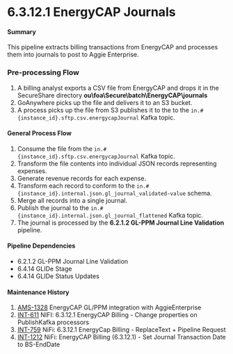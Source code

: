 # 6.3.12.1 EnergyCAP Journals


#### Summary

This pipeline extracts billing transactions from EnergyCAP and processes them into journals to post to Aggie Enterprise.

### Pre-processing Flow

1. A billing analyst exports a CSV file from EnergyCAP and drops it in the SecureShare directory  **ou\foa\Secure\batch\EnergyCAP\journals**
2. GoAnywhere picks up the file and delivers it to an S3 bucket.
3. A process picks up the file from S3 publishes it to the to the `in.#{instance_id}.sftp.csv.energycapJournal` Kafka topic.

#### General Process Flow

1. Consume the file from the `in.#{instance_id}.sftp.csv.energycapJournal` Kafka topic.
2. Transform the file contents into individual JSON records representing expenses.
3. Generate revenue records for each expense.
4. Transform each record to conform to the `in.#{instance_id}.internal.json.gl_journal_validated-value` schema.
5. Merge all records into a single journal.
6. Publish the journal to the `in.#{instance_id}.internal.json.gl_journal_flattened` Kafka topic.
7. The journal is processed by the **6.2.1.2 GL-PPM Journal Line Validation** pipeline.

#### Pipeline Dependencies

* 6.2.1.2 GL-PPM Journal Line Validation
* 6.4.14 GLIDe Stage
* 6.4.14 GLIDe Status Updates

#### Maintenance History

1. [AMS-1328](https://afs-dev.ucdavis.edu/jira/browse/AMS-1328) EnergyCAP GL/PPM integration with AggieEnterprise
2. [INT-611](https://afs-dev.ucdavis.edu/jira/browse/INT-611) NIFI: 6.3.12.1 EnergyCAP Billing - Change properties on PublishKafka processors
3. [INT-759](https://afs-dev.ucdavis.edu/jira/browse/INT-759) NiFi: 6.3.12.1 EnergyCap Billing - ReplaceText + Pipeline Request
4. [INT-1212](https://afs-dev.ucdavis.edu/jira/browse/INT-1212) NiFi: EnergyCAP Billing (6.3.12.1) - Set Journal Transaction Date to BS-EndDate
